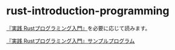 # rust-introduction-programming

[『実践 Rustプログラミング入門』](https://www.amazon.co.jp/dp/4798061700/)を必要に応じて読みます。

[『実践 Rustプログラミング入門』サンプルプログラム](https://github.com/forcia/rustbook)
